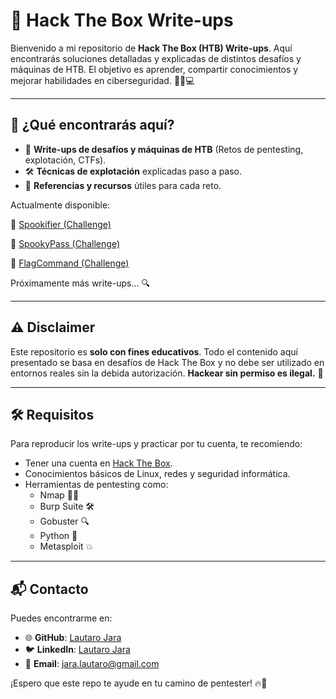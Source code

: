 # 🔐 Hack The Box Write-ups

Bienvenido a mi repositorio de **Hack The Box (HTB) Write-ups**. Aquí encontrarás soluciones detalladas y explicadas de distintos desafíos y máquinas de HTB. El objetivo es aprender, compartir conocimientos y mejorar habilidades en ciberseguridad. 🕵️‍♂️💻

---

## 📌 ¿Qué encontrarás aquí?

- 🚀 **Write-ups de desafíos y máquinas de HTB** (Retos de pentesting, explotación, CTFs).
- 🛠️ **Técnicas de explotación** explicadas paso a paso.
- 📝 **Referencias y recursos** útiles para cada reto.

Actualmente disponible:

🔹 [Spookifier (Challenge)](Challenges/Spookifier/WriteUp.md)

🔹 [SpookyPass (Challenge)](Challenges/SpookyPass/WriteUp.md)

🔹 [FlagCommand (Challenge)](Challenges/FlagCommand/WriteUp.md)

Próximamente más write-ups... 🔍

---

## ⚠️ Disclaimer

Este repositorio es **solo con fines educativos**. Todo el contenido aquí presentado se basa en desafíos de Hack The Box y no debe ser utilizado en entornos reales sin la debida autorización. **Hackear sin permiso es ilegal.** 🚨

---

## 🛠 Requisitos

Para reproducir los write-ups y practicar por tu cuenta, te recomiendo:

- Tener una cuenta en [Hack The Box](https://www.hackthebox.com/).
- Conocimientos básicos de Linux, redes y seguridad informática.
- Herramientas de pentesting como:
  - Nmap 🕵️‍♂️
  - Burp Suite 🛠️
  - Gobuster 🔍
  - Python 🐍
  - Metasploit 💥

---

## 📬 Contacto

Puedes encontrarme en:
- 🌐 **GitHub**: [Lautaro Jara](https://github.com/LJara92)
- 🐦 **LinkedIn**: [Lautaro Jara](https://www.linkedin.com/in/lautaro-jara/)
- 📧 **Email**: jara.lautaro@gmail.com

¡Espero que este repo te ayude en tu camino de pentester! 🔥🚀
